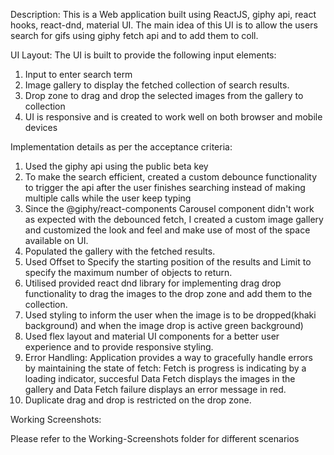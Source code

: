 Description:
This is a Web application built using ReactJS, giphy api, react hooks, react-dnd, material UI. The main idea of this UI is to allow the users search for gifs using giphy fetch api and to add them to coll.

UI Layout:
The UI is built to provide the following input elements:
1. Input to enter search term
2. Image gallery to display the fetched collection of search results.
3. Drop zone to drag and drop the selected images from the gallery to collection
4. UI is responsive and is created to work well on both browser and mobile devices


Implementation details as per the acceptance criteria:

1. Used the giphy api using the public beta key
2. To make the search efficient, created a custom debounce functionality to trigger the api after the user finishes searching instead of making multiple calls while the user keep typing
3. Since the @giphy/react-components Carousel component didn't work as expected with the debounced fetch, I created a custom image gallery and customized the look and feel and make use of most of the space available on UI. 
4. Populated the gallery with the fetched results.
5. Used Offset to Specify the starting position of the results and Limit to specify the maximum number of objects to 
   return.
6. Utilised provided react dnd library for implementing drag drop functionality to drag the images to the drop zone and 
   add them to the collection.
7. Used styling to inform the user when the image is to be dropped(khaki background) and when the image drop is active 
   green background)
8. Used flex layout and material UI components for a better user experience and to provide responsive styling.    
9. Error Handling: Application provides a way to gracefully handle errors by maintaining the state of fetch:
    Fetch is progress is indicating by a loading indicator, succesful Data Fetch displays the images in the gallery and Data Fetch failure displays an error message in red.
10. Duplicate drag and drop is restricted on the drop zone.



Working Screenshots:

Please refer to the Working-Screenshots folder for different scenarios

